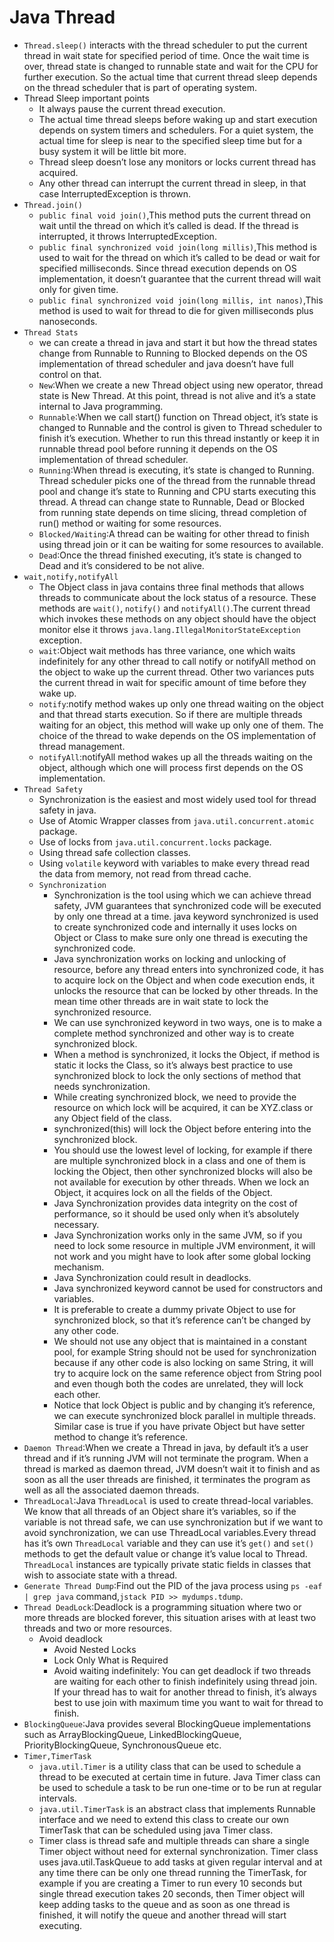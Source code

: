 Java Thread
===============
+ ``Thread.sleep()`` interacts with the thread scheduler to put the current thread in wait state for specified period of time. Once the wait time is over, thread state is changed to runnable state and wait for the CPU for further execution. So the actual time that current thread sleep depends on the thread scheduler that is part of operating system.
+ Thread Sleep important points
  + It always pause the current thread execution.
  + The actual time thread sleeps before waking up and start execution depends on system timers and schedulers. For a quiet system, the actual time for sleep is near to the specified sleep time but for a busy system it will be little bit more.
  + Thread sleep doesn’t lose any monitors or locks current thread has acquired.
  + Any other thread can interrupt the current thread in sleep, in that case InterruptedException is thrown.
+ ``Thread.join()``
  + ``public final void join()``,This method puts the current thread on wait until the thread on which it’s called is dead. If the thread is interrupted, it throws InterruptedException.
  + ``public final synchronized void join(long millis)``,This method is used to wait for the thread on which it’s called to be dead or wait for specified milliseconds. Since thread execution depends on OS implementation, it doesn’t guarantee that the current thread will wait only for given time.
  + ``public final synchronized void join(long millis, int nanos)``,This method is used to wait for thread to die for given milliseconds plus nanoseconds.
+ ``Thread Stats``
  + we can create a thread in java and start it but how the thread states change from Runnable to Running to Blocked depends on the OS implementation of thread scheduler and java doesn’t have full control on that.
  + ``New``:When we create a new Thread object using new operator, thread state is New Thread. At this point, thread is not alive and it’s a state internal to Java programming.
  + ``Runnable``:When we call start() function on Thread object, it’s state is changed to Runnable and the control is given to Thread scheduler to finish it’s execution. Whether to run this thread instantly or keep it in runnable thread pool before running it depends on the OS implementation of thread scheduler.
  + ``Running``:When thread is executing, it’s state is changed to Running. Thread scheduler picks one of the thread from the runnable thread pool and change it’s state to Running and CPU starts executing this thread. A thread can change state to Runnable, Dead or Blocked from running state depends on time slicing, thread completion of run() method or waiting for some resources.
  + ``Blocked/Waiting``:A thread can be waiting for other thread to finish using thread join or it can be waiting for some resources to available.
  + ``Dead``:Once the thread finished executing, it’s state is changed to Dead and it’s considered to be not alive.
+ ``wait,notify,notifyAll``
  + The Object class in java contains three final methods that allows threads to communicate about the lock status of a resource. These methods are ``wait()``, ``notify()`` and ``notifyAll()``.The current thread which invokes these methods on any object should have the object monitor else it throws ``java.lang.IllegalMonitorStateException`` exception.
  + ``wait``:Object wait methods has three variance, one which waits indefinitely for any other thread to call notify or notifyAll method on the object to wake up the current thread. Other two variances puts the current thread in wait for specific amount of time before they wake up.
  + ``notify``:notify method wakes up only one thread waiting on the object and that thread starts execution. So if there are multiple threads waiting for an object, this method will wake up only one of them. The choice of the thread to wake depends on the OS implementation of thread management.
  + ``notifyAll``:notifyAll method wakes up all the threads waiting on the object, although which one will process first depends on the OS implementation.
+ ``Thread Safety``
  + Synchronization is the easiest and most widely used tool for thread safety in java.
  + Use of Atomic Wrapper classes from ``java.util.concurrent.atomic`` package.
  + Use of locks from ``java.util.concurrent.locks`` package.
  + Using thread safe collection classes.
  + Using ``volatile`` keyword with variables to make every thread read the data from memory, not read from thread cache.
  + ``Synchronization``
    + Synchronization is the tool using which we can achieve thread safety, JVM guarantees that synchronized code will be executed by only one thread at a time. java keyword synchronized is used to create synchronized code and internally it uses locks on Object or Class to make sure only one thread is executing the synchronized code.
    + Java synchronization works on locking and unlocking of resource, before any thread enters into synchronized code, it has to acquire lock on the Object and when code execution ends, it unlocks the resource that can be locked by other threads. In the mean time other threads are in wait state to lock the synchronized resource.
    + We can use synchronized keyword in two ways, one is to make a complete method synchronized and other way is to create synchronized block.
    + When a method is synchronized, it locks the Object, if method is static it locks the Class, so it’s always best practice to use synchronized block to lock the only sections of method that needs synchronization.
    + While creating synchronized block, we need to provide the resource on which lock will be acquired, it can be XYZ.class or any Object field of the class.
    + synchronized(this) will lock the Object before entering into the synchronized block.
    + You should use the lowest level of locking, for example if there are multiple synchronized block in a class and one of them is locking the Object, then other synchronized blocks will also be not available for execution by other threads. When we lock an Object, it acquires lock on all the fields of the Object.
    + Java Synchronization provides data integrity on the cost of performance, so it should be used only when it’s absolutely necessary.
    + Java Synchronization works only in the same JVM, so if you need to lock some resource in multiple JVM environment, it will not work and you might have to look after some global locking mechanism.
    + Java Synchronization could result in deadlocks.
    + Java synchronized keyword cannot be used for constructors and variables.
    + It is preferable to create a dummy private Object to use for synchronized block, so that it’s reference can’t be changed by any other code.
    + We should not use any object that is maintained in a constant pool, for example String should not be used for synchronization because if any other code is also locking on same String, it will try to acquire lock on the same reference object from String pool and even though both the codes are unrelated, they will lock each other.
    + Notice that lock Object is public and by changing it’s reference, we can execute synchronized block parallel in multiple threads. Similar case is true if you have private Object but have setter method to change it’s reference.
+ ``Daemon Thread``:When we create a Thread in java, by default it’s a user thread and if it’s running JVM will not terminate the program. When a thread is marked as daemon thread, JVM doesn’t wait it to finish and as soon as all the user threads are finished, it terminates the program as well as all the associated daemon threads.
+ ``ThreadLocal``:Java ``ThreadLocal`` is used to create thread-local variables. We know that all threads of an Object share it’s variables, so if the variable is not thread safe, we can use synchronization but if we want to avoid synchronization, we can use ThreadLocal variables.Every thread has it’s own ``ThreadLocal`` variable and they can use it’s ``get()`` and ``set()`` methods to get the default value or change it’s value local to Thread. ``ThreadLocal`` instances are typically private static fields in classes that wish to associate state with a thread.
+ ``Generate Thread Dump``:Find out the PID of the java process using ``ps -eaf | grep java`` command,``jstack PID >> mydumps.tdump``.
+ ``Thread DeadLock``:Deadlock is a programming situation where two or more threads are blocked forever, this situation arises with at least two threads and two or more resources.
  + Avoid deadlock
    + Avoid Nested Locks
    + Lock Only What is Required
    + Avoid waiting indefinitely: You can get deadlock if two threads are waiting for each other to finish indefinitely using thread join. If your thread has to wait for another thread to finish, it’s always best to use join with maximum time you want to wait for thread to finish.
+ ``BlockingQueue``:Java provides several BlockingQueue implementations such as ArrayBlockingQueue, LinkedBlockingQueue, PriorityBlockingQueue, SynchronousQueue etc.
+ ``Timer,TimerTask``
  + ``java.util.Timer`` is a utility class that can be used to schedule a thread to be executed at certain time in future. Java Timer class can be used to schedule a task to be run one-time or to be run at regular intervals.
  + ``java.util.TimerTask`` is an abstract class that implements Runnable interface and we need to extend this class to create our own TimerTask that can be scheduled using java Timer class.
  + Timer class is thread safe and multiple threads can share a single Timer object without need for external synchronization. Timer class uses java.util.TaskQueue to add tasks at given regular interval and at any time there can be only one thread running the TimerTask, for example if you are creating a Timer to run every 10 seconds but single thread execution takes 20 seconds, then Timer object will keep adding tasks to the queue and as soon as one thread is finished, it will notify the queue and another thread will start executing.